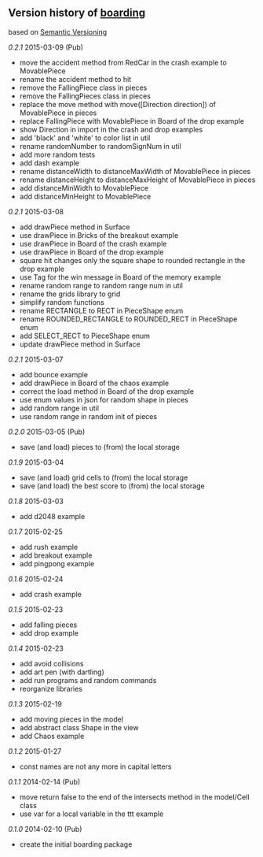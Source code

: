 ## Version history of [boarding](http://pub.dartlang.org/packages/boarding)

based on [Semantic Versioning](http://semver.org/)

*0.2.1* 2015-03-09 (Pub)

+ move the accident method from RedCar in the crash example to MovablePiece
+ rename the accident method to hit
+ remove the FallingPiece class in pieces
+ remove the FallingPieces class in pieces
+ replace the move method with move([Direction direction]) of MovablePiece in pieces
+ replace FallingPiece with MovablePiece in Board of the drop example
+ show Direction in import in the crash and drop examples
+ add 'black' and 'white' to color list in util
+ rename randomNumber to randomSignNum in util
+ add more random tests
+ add dash example
+ rename distanceWidth to distanceMaxWidth of MovablePiece in pieces
+ rename distanceHeight to distanceMaxHeight of MovablePiece in pieces
+ add distanceMinWidth to MovablePiece 
+ add distanceMinHeight to MovablePiece

*0.2.1* 2015-03-08

+ add drawPiece method in Surface 
+ use drawPiece in Bricks of the breakout example
+ use drawPiece in Board of the crash example
+ use drawPiece in Board of the drop example
+ square hit changes only the square shape to rounded rectangle in the drop example
+ use Tag for the win message in Board of the memory example 
+ rename random range to random range num in util
+ rename the grids library to grid
+ simplify random functions
+ rename RECTANGLE to RECT in PieceShape enum
+ rename ROUNDED_RECTANGLE to ROUNDED_RECT in PieceShape enum
+ add SELECT_RECT to PieceShape enum
+ update drawPiece method in Surface

*0.2.1* 2015-03-07

+ add bounce example
+ add drawPiece in Board of the chaos example
+ correct the load method in Board of the drop example
+ use enum values in json for random shape in pieces
+ add random range in util
+ use random range in random init of pieces

*0.2.0* 2015-03-05 (Pub)

+ save (and load) pieces to (from) the local storage

*0.1.9* 2015-03-04

+ save (and load) grid cells to (from) the local storage
+ save (and load) the best score to (from) the local storage

*0.1.8* 2015-03-03

+ add d2048 example

*0.1.7* 2015-02-25

+ add rush example
+ add breakout example
+ add pingpong example

*0.1.6* 2015-02-24

+ add crash example

*0.1.5* 2015-02-23

+ add falling pieces
+ add drop example

*0.1.4* 2015-02-23

+ add avoid collisions
+ add art pen (with dartling)
+ add run programs and random commands
+ reorganize libraries

*0.1.3* 2015-02-19

+ add moving pieces in the model
+ add abstract class Shape in the view
+ add Chaos example

*0.1.2* 2015-01-27

+ const names are not any more in capital letters

*0.1.1* 2014-02-14 (Pub)

+ move return false to the end of the intersects method in the model/Cell class
+ use var for a local variable in the ttt example

*0.1.0* 2014-02-10 (Pub)

+ create the initial boarding package

